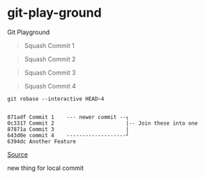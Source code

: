 # git-play-ground
Git Playground

> Squash Commit 1

> Squash Commit 2

> Squash Commit 3

> Squash Commit 4

    git rebase --interactive HEAD~4
    

    871adf Commit 1    --- newer commit --┐
    0c3317 Commit 2                       |-- Join these into one
    87871a Commit 3                       |
    643d0e commit 4    -------------------┘
    6394dc Another Feature

[Source](https://www.internalpointers.com/post/squash-commits-into-one-git)

new thing for local commit